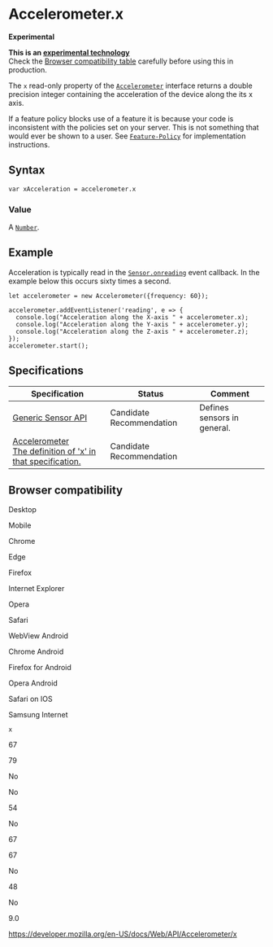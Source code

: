 # Accelerometer.x

**Experimental**

**This is an [experimental technology](https://developer.mozilla.org/en-US/docs/MDN/Guidelines/Conventions_definitions#experimental)**  
Check the [Browser compatibility table](#browser_compatibility) carefully before using this in production.

The `x` read-only property of the [`Accelerometer`](../accelerometer) interface returns a double precision integer containing the acceleration of the device along the its x axis.

If a feature policy blocks use of a feature it is because your code is inconsistent with the policies set on your server. This is not something that would ever be shown to a user. See [`Feature-Policy`](https://developer.mozilla.org/en-US/docs/Web/HTTP/Headers/Feature-Policy) for implementation instructions.

## Syntax

    var xAcceleration = accelerometer.x

### Value

A [`Number`](https://developer.mozilla.org/en-US/docs/Web/JavaScript/Reference/Global_Objects/Number).

## Example

Acceleration is typically read in the [`Sensor.onreading`](../sensor/onreading) event callback. In the example below this occurs sixty times a second.

    let accelerometer = new Accelerometer({frequency: 60});

    accelerometer.addEventListener('reading', e => {
      console.log("Acceleration along the X-axis " + accelerometer.x);
      console.log("Acceleration along the Y-axis " + accelerometer.y);
      console.log("Acceleration along the Z-axis " + accelerometer.z);
    });
    accelerometer.start();

## Specifications

<table><thead><tr class="header"><th>Specification</th><th>Status</th><th>Comment</th></tr></thead><tbody><tr class="odd"><td><a href="https://www.w3.org/TR/generic-sensor/">Generic Sensor API</a></td><td><span class="spec-cr">Candidate Recommendation</span></td><td>Defines sensors in general.</td></tr><tr class="even"><td><a href="https://www.w3.org/TR/accelerometer/#accelerometer-x">Accelerometer<br />
<span class="small">The definition of 'x' in that specification.</span></a></td><td><span class="spec-cr">Candidate Recommendation</span></td><td></td></tr></tbody></table>

## Browser compatibility

Desktop

Mobile

Chrome

Edge

Firefox

Internet Explorer

Opera

Safari

WebView Android

Chrome Android

Firefox for Android

Opera Android

Safari on IOS

Samsung Internet

`x`

67

79

No

No

54

No

67

67

No

48

No

9.0

<a href="https://developer.mozilla.org/en-US/docs/Web/API/Accelerometer/x" class="_attribution-link">https://developer.mozilla.org/en-US/docs/Web/API/Accelerometer/x</a>
